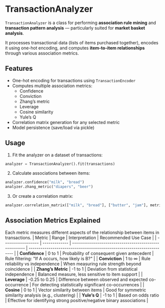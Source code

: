 # TransactionAnalyzer

`TransactionAnalyzer` is a class for performing **association rule mining** and **transaction pattern analysis** — particularly suited for **market basket analysis**.

It processes transactional data (lists of items purchased together), encodes it using one-hot encoding, and computes **item-to-item relationships** through various association metrics.

## Features

- One-hot encoding for transactions using `TransactionEncoder`
- Computes multiple association metrics:
  - Confidence
  - Conviction
  - Zhang’s metric
  - Leverage
  - Cosine similarity
  - Yule’s Q
- Correlation matrix generation for any selected metric
- Model persistence (save/load via pickle)

## Usage

1. Fit the analyzer on a dataset of transactions:

```python
analyzer = TransactionAnalyzer().fit(transactions)
```

2. Calculate associations between items:

```python
analyzer.confidence("milk", "bread")
analyzer.zhang_metric("diapers", "beer")
```

3. Or create a correlation matrix:
```python
analyzer.correlation_matrix(["milk", "bread"], ["butter", "jam"], metric="cosine")
```

## Association Metrics Explained
Each metric measures different aspects of the relationship between items in transactions.
| Metric             | Range         | Interpretation                                         | Recommended Use Case                                                   |
| ------------------ | ------------- | ------------------------------------------------------ | ---------------------------------------------------------------------- |
| **Confidence**     | 0 to 1        | Probability of consequent given antecedent             | Rule filtering: "If A occurs, how likely is B?"                        |
| **Conviction**     | 1 to ∞        | Rule reliability vs independence                       | When measuring rule strength beyond coincidence                        |
| **Zhang’s Metric** | -1 to 1       | Deviation from statistical independence                | Balanced measure, less sensitive to item support                       |
| **Leverage**       | -0.25 to 0.25 | Difference between observed and expected co-occurrence | For detecting statistically significant co-occurrences                 |
| **Cosine**         | 0 to 1        | Vector similarity between items                        | Good for symmetric similarity analysis (e.g., clustering)              |
| **Yule’s Q**       | -1 to 1       | Based on odds ratio                                    | Effective for identifying strong positive/negative binary associations |
